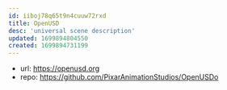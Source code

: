 ```yaml
---
id: iiboj78q65t9n4cuuw72rxd
title: OpenUSD
desc: 'universal scene description'
updated: 1699894804550
created: 1699894731199
---
```


- url: https://openusd.org
- repo: https://github.com/PixarAnimationStudios/OpenUSDo